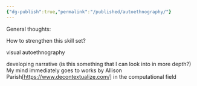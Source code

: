 ```yaml
---
{"dg-publish":true,"permalink":"/published/autoethnography/"}
---
```


General thoughts:

How to strengthen this skill set? 

visual autoethnography

developing narrative (is this something that I can look into in more depth?)
My mind immediately goes to works by Allison Parish[https://www.decontextualize.com/] in the computational field